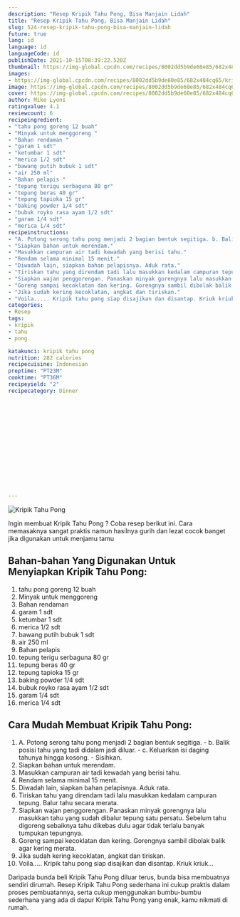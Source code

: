 ```yaml
---
description: "Resep Kripik Tahu Pong, Bisa Manjain Lidah"
title: "Resep Kripik Tahu Pong, Bisa Manjain Lidah"
slug: 524-resep-kripik-tahu-pong-bisa-manjain-lidah
future: true
lang: id
language: id
languageCode: id
publishDate: 2021-10-15T08:39:22.520Z 
thumbnail: https://img-global.cpcdn.com/recipes/8002dd5b9de60e85/682x484cq65/kripik-tahu-pong-foto-resep-utama.webp
images:
- https://img-global.cpcdn.com/recipes/8002dd5b9de60e85/682x484cq65/kripik-tahu-pong-foto-resep-utama.webp
image: https://img-global.cpcdn.com/recipes/8002dd5b9de60e85/682x484cq65/kripik-tahu-pong-foto-resep-utama.webp
cover: https://img-global.cpcdn.com/recipes/8002dd5b9de60e85/682x484cq65/kripik-tahu-pong-foto-resep-utama.webp
author: Mike Lyons
ratingvalue: 4.1
reviewcount: 6
recipeingredient:
- "tahu pong goreng 12 buah"
- "Minyak untuk menggoreng "
- "Bahan rendaman "
- "garam 1 sdt"
- "ketumbar 1 sdt"
- "merica 1/2 sdt"
- "bawang putih bubuk 1 sdt"
- "air 250 ml"
- "Bahan pelapis "
- "tepung terigu serbaguna 80 gr"
- "tepung beras 40 gr"
- "tepung tapioka 15 gr"
- "baking powder 1/4 sdt"
- "bubuk royko rasa ayam 1/2 sdt"
- "garam 1/4 sdt"
- "merica 1/4 sdt"
recipeinstructions:
- "A. Potong serong tahu pong menjadi 2 bagian bentuk segitiga. b. Balik posisi tahu yang tadi didalam jadi diluar. c. Keluarkan isi daging tahunya hingga kosong. Sisihkan."
- "Siapkan bahan untuk merendam."
- "Masukkan campuran air tadi kewadah yang berisi tahu."
- "Rendam selama minimal 15 menit."
- "Diwadah lain, siapkan bahan pelapisnya. Aduk rata."
- "Tiriskan tahu yang direndam tadi lalu masukkan kedalam campuran tepung. Balur tahu secara merata."
- "Siapkan wajan penggorengan. Panaskan minyak gorengnya lalu masukkan tahu yang sudah dibalur tepung satu persatu. Sebelum tahu digoreng sebaiknya tahu dikebas dulu agar tidak terlalu banyak tumpukan tepungnya."
- "Goreng sampai kecoklatan dan kering. Gorengnya sambil dibolak balik agar kering merata."
- "Jika sudah kering kecoklatan, angkat dan tiriskan."
- "Voila..... Kripik tahu pong siap disajikan dan disantap. Kriuk kriuk..."
categories:
- Resep
tags:
- kripik
- tahu
- pong

katakunci: kripik tahu pong 
nutrition: 282 calories
recipecuisine: Indonesian
preptime: "PT23M"
cooktime: "PT36M"
recipeyield: "2"
recipecategory: Dinner


     
    
    
    
    
    
    
    
    
    
    
      
    
---
```



![Kripik Tahu Pong](https://img-global.cpcdn.com/recipes/8002dd5b9de60e85/682x484cq65/kripik-tahu-pong-foto-resep-utama.webp)

Ingin membuat Kripik Tahu Pong ? Coba resep berikut ini. Cara memasaknya sangat praktis namun hasilnya gurih dan lezat cocok banget jika digunakan untuk menjamu tamu

<!--inarticleads1-->

## Bahan-bahan Yang Digunakan Untuk Menyiapkan Kripik Tahu Pong:

1. tahu pong goreng 12 buah
1. Minyak untuk menggoreng 
1. Bahan rendaman 
1. garam 1 sdt
1. ketumbar 1 sdt
1. merica 1/2 sdt
1. bawang putih bubuk 1 sdt
1. air 250 ml
1. Bahan pelapis 
1. tepung terigu serbaguna 80 gr
1. tepung beras 40 gr
1. tepung tapioka 15 gr
1. baking powder 1/4 sdt
1. bubuk royko rasa ayam 1/2 sdt
1. garam 1/4 sdt
1. merica 1/4 sdt



<!--inarticleads2-->

## Cara Mudah Membuat Kripik Tahu Pong:

1. A. Potong serong tahu pong menjadi 2 bagian bentuk segitiga. - b. Balik posisi tahu yang tadi didalam jadi diluar. - c. Keluarkan isi daging tahunya hingga kosong. - Sisihkan.
1. Siapkan bahan untuk merendam.
1. Masukkan campuran air tadi kewadah yang berisi tahu.
1. Rendam selama minimal 15 menit.
1. Diwadah lain, siapkan bahan pelapisnya. Aduk rata.
1. Tiriskan tahu yang direndam tadi lalu masukkan kedalam campuran tepung. Balur tahu secara merata.
1. Siapkan wajan penggorengan. Panaskan minyak gorengnya lalu masukkan tahu yang sudah dibalur tepung satu persatu. Sebelum tahu digoreng sebaiknya tahu dikebas dulu agar tidak terlalu banyak tumpukan tepungnya.
1. Goreng sampai kecoklatan dan kering. Gorengnya sambil dibolak balik agar kering merata.
1. Jika sudah kering kecoklatan, angkat dan tiriskan.
1. Voila..... Kripik tahu pong siap disajikan dan disantap. Kriuk kriuk...




Daripada bunda beli  Kripik Tahu Pong  diluar terus, bunda  bisa membuatnya sendiri dirumah. Resep  Kripik Tahu Pong  sederhana ini cukup praktis dalam proses pembuatannya, serta cukup menggunakan bumbu-bumbu sederhana yang ada di dapur  Kripik Tahu Pong  yang enak, kamu nikmati di rumah.
